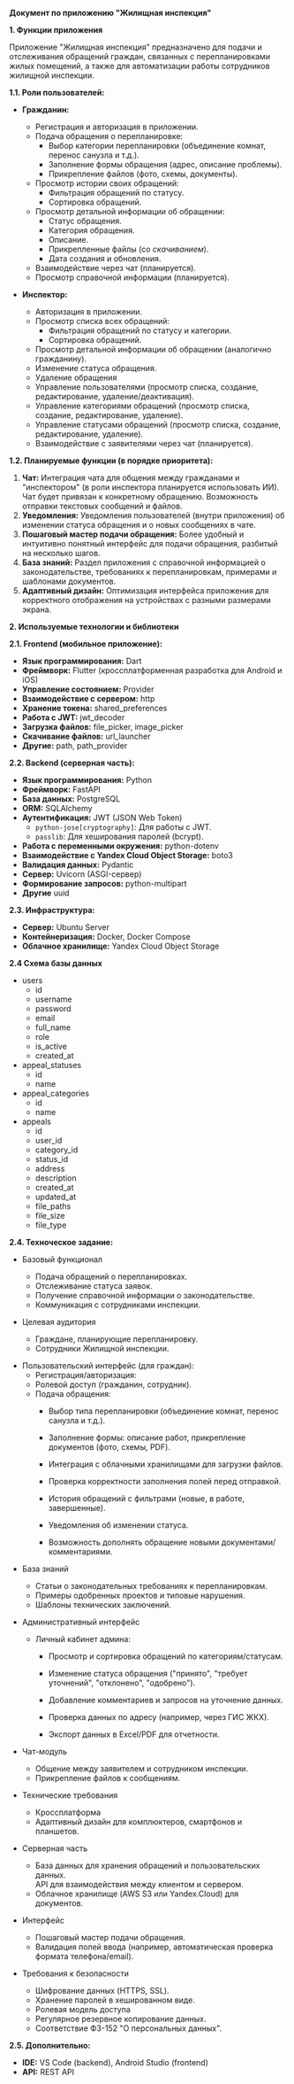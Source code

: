 **Документ по приложению "Жилищная инспекция"**

**1. Функции приложения**

Приложение "Жилищная инспекция" предназначено для подачи и отслеживания обращений граждан, связанных с перепланировками жилых помещений, а также для автоматизации работы сотрудников жилищной инспекции.

**1.1. Роли пользователей:**

*   **Гражданин:**
    *   Регистрация и авторизация в приложении.
    *   Подача обращения о перепланировке:
        *   Выбор категории перепланировки (объединение комнат, перенос санузла и т.д.).
        *   Заполнение формы обращения (адрес, описание проблемы).
        *   Прикрепление файлов (фото, схемы, документы).
    *   Просмотр истории своих обращений:
        *   Фильтрация обращений по статусу.
        *   Сортировка обращений.
    *   Просмотр детальной информации об обращении:
        *   Статус обращения.
        *   Категория обращения.
        *   Описание.
        *   Прикрепленные файлы (со *скачиванием*).
        *   Дата создания и обновления.
    *   Взаимодействие через чат (планируется).
    *    Просмотр справочной информации (планируется).

*   **Инспектор:**
    *   Авторизация в приложении.
    *   Просмотр списка всех обращений:
        *   Фильтрация обращений по статусу и категории.
        *   Сортировка обращений.
    *   Просмотр детальной информации об обращении (аналогично гражданину).
    *   Изменение статуса обращения.
    *   Удаление обращения
    *   Управление пользователями (просмотр списка, создание, редактирование, удаление/деактивация).
    *   Управление категориями обращений (просмотр списка, создание, редактирование, удаление).
    *   Управление статусами обращений (просмотр списка, создание, редактирование, удаление).
    *   Взаимодействие с заявителями через чат (планируется).

**1.2.  Планируемые функции (в порядке приоритета):**

1.  **Чат:** Интеграция чата для общения между гражданами и "инспектором" (в роли инспектора планируется использовать ИИ).  Чат будет привязан к конкретному обращению.  Возможность отправки текстовых сообщений и файлов.
2.  **Уведомления:**  Уведомления пользователей (внутри приложения) об изменении статуса обращения и о новых сообщениях в чате.
3.  **Пошаговый мастер подачи обращения:**  Более удобный и интуитивно понятный интерфейс для подачи обращения, разбитый на несколько шагов.
4.  **База знаний:**  Раздел приложения с справочной информацией о законодательстве, требованиях к перепланировкам, примерами и шаблонами документов.
5.  **Адаптивный дизайн:**  Оптимизация интерфейса приложения для корректного отображения на устройствах с разными размерами экрана.

**2. Используемые технологии и библиотеки**

**2.1. Frontend (мобильное приложение):**

*   **Язык программирования:** Dart
*   **Фреймворк:** Flutter (кроссплатформенная разработка для Android и iOS)
*   **Управление состоянием:** Provider
*   **Взаимодействие с сервером:** http
*   **Хранение токена:** shared_preferences
*   **Работа с JWT:** jwt_decoder
*   **Загрузка файлов:** file_picker, image_picker
*   **Скачивание файлов:** url_launcher
*   **Другие:** path, path_provider

**2.2. Backend (серверная часть):**

*   **Язык программирования:** Python
*   **Фреймворк:** FastAPI
*   **База данных:** PostgreSQL
*   **ORM:** SQLAlchemy
*   **Аутентификация:** JWT (JSON Web Token)
    *   `python-jose[cryptography]`:  Для работы с JWT.
    *   `passlib`:  Для хеширования паролей (bcrypt).
*   **Работа с переменными окружения:** python-dotenv
*   **Взаимодействие с Yandex Cloud Object Storage:** boto3
*   **Валидация данных:** Pydantic
*   **Сервер:** Uvicorn (ASGI-сервер)
*   **Формирование запросов:** python-multipart
* **Другие** uuid

**2.3. Инфраструктура:**

*   **Сервер:** Ubuntu Server
*   **Контейнеризация:** Docker, Docker Compose
*   **Облачное хранилище:** Yandex Cloud Object Storage

**2.4 Схема базы данных**
* users
  * id
  * username
  * password
  * email
  * full_name
  * role
  * is_active
  * created_at
* appeal_statuses
  *  id
  * name
* appeal_categories
    * id
    * name
* appeals
  * id
  * user_id
  * category_id
  * status_id
  * address
  * description
  * created_at
  * updated_at
  * file_paths
  * file_size
  * file_type

**2.4. Техноческое задание:**

* Базовый функционал 
  - Подача обращений о перепланировках.  
  - Отслеживание статуса заявок.  
  - Получение справочной информации о законодательстве.  
  - Коммуникация с сотрудниками инспекции.  

* Целевая аудитория
  - Граждане, планирующие перепланировку.  
  - Сотрудники Жилищной инспекции.  

-  Пользовательский интерфейс (для граждан):  
   - Регистрация/авторизация:
    - Ролевой доступ (гражданин, сотрудник).  
   - Подача обращения:  
     - Выбор типа перепланировки (объединение комнат, перенос санузла и т.д.).  
     - Заполнение формы: описание работ, прикрепление документов (фото, схемы, PDF).  
     - Интеграция с облачными хранилищами для загрузки файлов.  
     - Проверка корректности заполнения полей перед отправкой.  
 
     - История обращений с фильтрами (новые, в работе, завершенные).  
     - Уведомления об изменении статуса.  
     - Возможность дополнять обращение новыми документами/комментариями. 
 
* База знаний
  - Статьи о законодательных требованиях к перепланировкам.  
  - Примеры одобренных проектов и типовые нарушения.  
  - Шаблоны технических заключений.  

* Административный интерфейс  
  - Личный кабинет админа:  
    - Просмотр и сортировка обращений по категориям/статусам.  
    - Изменение статуса обращения ("принято", "требует уточнений", "отклонено", "одобрено").  
    - Добавление комментариев и запросов на уточнение данных.  

    - Проверка данных по адресу (например, через ГИС ЖКХ).  
    - Экспорт данных в Excel/PDF для отчетности.  

* Чат-модуль
  - Общение между заявителем и сотрудником инспекции.  
  - Прикрепление файлов к сообщениям.  

* Технические требования
  - Кроссплатформа  
  - Адаптивный дизайн для комплюктеров, смартфонов и планшетов.  

* Серверная часть
  - База данных для хранения обращений и пользовательских данных.  
 API для взаимодействия между клиентом и сервером.  
  - Облачное хранилище (AWS S3 или Yandex.Cloud) для документов.  

* Интерфейс  
  - Пошаговый мастер подачи обращения.  
  - Валидация полей ввода (например, автоматическая проверка формата телефона/email). 

* Требования к безопасности  
   - Шифрование данных (HTTPS, SSL).  
   - Хранение паролей в хешированном виде.  
   - Ролевая модель доступа 
   - Регулярное резервное копирование данных.  
   - Соответствие ФЗ-152 "О персональных данных".

**2.5.  Дополнительно:**

*   **IDE:**  VS Code (backend), Android Studio (frontend)
*	**API:** REST API
